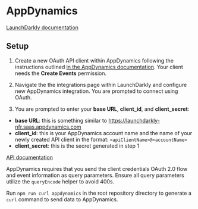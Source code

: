 # AppDynamics

[LaunchDarkly documentation](https://docs.launchdarkly.com/integrations/appdynamics)

## Setup

1. Create a new OAuth API client within AppDynamics following the instructions outlined [in the AppDynamics documentation](https://docs.appdynamics.com/display/PRO45/API+Clients). Your client needs the **Create Events** permission.

2. Navigate the the integrations page within LaunchDarkly and configure new AppDynamics integration. You are prompted to connect using OAuth.

3. You are prompted to enter your **base URL**, **client_id**, and **client_secret**:

- **base URL**: this is something similar to https://launchdarkly-nfr.saas.appdynamics.com
- **client_id**: this is your AppDynamics account name and the name of your newly created API client in the format: `<apiClientName>@<accountName>`
- **client_secret**: this is the secret generated in step 1

[API documentation](https://docs.appdynamics.com/display/PRO45/Events+and+Action+Suppression+API)

AppDynamics requires that you send the client credentials OAuth 2.0 flow and event information as query parameters. Ensure all query parameters utilize the `queryEncode` helper to avoid 400s.

Run `npm run curl appdynamics` in the root repository directory to generate a `curl` command to send data to AppDynamics.